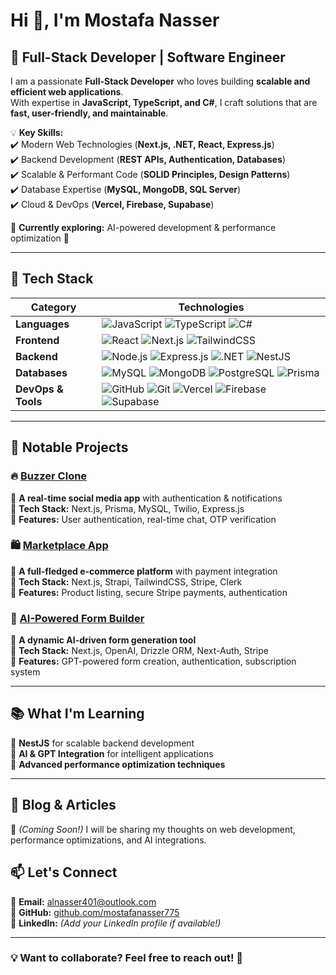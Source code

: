 # Hi 👋, I'm Mostafa Nasser

## 🚀 Full-Stack Developer | Software Engineer  

I am a passionate **Full-Stack Developer** who loves building **scalable and efficient web applications**.  
With expertise in **JavaScript, TypeScript, and C#**, I craft solutions that are **fast, user-friendly, and maintainable**.  

💡 **Key Skills:**  
✔️ Modern Web Technologies (**Next.js, .NET, React, Express.js**)  
✔️ Backend Development (**REST APIs, Authentication, Databases**)  
✔️ Scalable & Performant Code (**SOLID Principles, Design Patterns**)  
✔️ Database Expertise (**MySQL, MongoDB, SQL Server**)  
✔️ Cloud & DevOps (**Vercel, Firebase, Supabase**)  

🔎 **Currently exploring:** AI-powered development & performance optimization 🚀  

---

## 🔧 Tech Stack  

| **Category**   | **Technologies** |
|---------------|----------------|
| **Languages** | ![JavaScript](https://img.shields.io/badge/javascript-%23323330.svg?style=for-the-badge&logo=javascript&logoColor=%23F7DF1E) ![TypeScript](https://img.shields.io/badge/typescript-%23007ACC.svg?style=for-the-badge&logo=typescript&logoColor=white) ![C#](https://img.shields.io/badge/c%23-%23239120.svg?style=for-the-badge&logo=csharp&logoColor=white) |
| **Frontend** | ![React](https://img.shields.io/badge/react-%2320232a.svg?style=for-the-badge&logo=react&logoColor=%2361DAFB) ![Next.js](https://img.shields.io/badge/Next-black?style=for-the-badge&logo=next.js&logoColor=white) ![TailwindCSS](https://img.shields.io/badge/tailwindcss-%2338B2AC.svg?style=for-the-badge&logo=tailwind-css&logoColor=white) |
| **Backend** | ![Node.js](https://img.shields.io/badge/node.js-6DA55F?style=for-the-badge&logo=node.js&logoColor=white) ![Express.js](https://img.shields.io/badge/express.js-%23404d59.svg?style=for-the-badge&logo=express&logoColor=%2361DAFB) ![.NET](https://img.shields.io/badge/dotnet-%23239120.svg?style=for-the-badge&logo=dotnet&logoColor=white) ![NestJS](https://img.shields.io/badge/nestjs-%23E0234E.svg?style=for-the-badge&logo=nestjs&logoColor=white) |
| **Databases** | ![MySQL](https://img.shields.io/badge/mysql-4479A1.svg?style=for-the-badge&logo=mysql&logoColor=white) ![MongoDB](https://img.shields.io/badge/MongoDB-%234ea94b.svg?style=for-the-badge&logo=mongodb&logoColor=white) ![PostgreSQL](https://img.shields.io/badge/postgres-%23316192.svg?style=for-the-badge&logo=postgresql&logoColor=white) ![Prisma](https://img.shields.io/badge/Prisma-3982CE?style=for-the-badge&logo=Prisma&logoColor=white) |
| **DevOps & Tools** | ![GitHub](https://img.shields.io/badge/github-%23121011.svg?style=for-the-badge&logo=github&logoColor=white) ![Git](https://img.shields.io/badge/git-%23F05033.svg?style=for-the-badge&logo=git&logoColor=white) ![Vercel](https://img.shields.io/badge/vercel-%23000000.svg?style=for-the-badge&logo=vercel&logoColor=white) ![Firebase](https://img.shields.io/badge/firebase-%23039BE5.svg?style=for-the-badge&logo=firebase) ![Supabase](https://img.shields.io/badge/Supabase-3ECF8E?style=for-the-badge&logo=supabase&logoColor=white) |

---

## 📌 Notable Projects  

### 🔥 [Buzzer Clone](https://github.com/mostafanasser775/Buzzer-Clone)  
🔹 **A real-time social media app** with authentication & notifications  
🔹 **Tech Stack:** Next.js, Prisma, MySQL, Twilio, Express.js  
🔹 **Features:** User authentication, real-time chat, OTP verification  

### 🛍️ [Marketplace App](https://github.com/mostafanasser775/Marketplace-Application)  
🔹 **A full-fledged e-commerce platform** with payment integration  
🔹 **Tech Stack:** Next.js, Strapi, TailwindCSS, Stripe, Clerk  
🔹 **Features:** Product listing, secure Stripe payments, authentication  

### 🤖 [AI-Powered Form Builder](https://github.com/mostafanasser775/Project-Task)  
🔹 **A dynamic AI-driven form generation tool**  
🔹 **Tech Stack:** Next.js, OpenAI, Drizzle ORM, Next-Auth, Stripe  
🔹 **Features:** GPT-powered form creation, authentication, subscription system  

---

## 📚 What I'm Learning  
🔹 **NestJS** for scalable backend development  
🔹 **AI & GPT Integration** for intelligent applications  
🔹 **Advanced performance optimization techniques**  

---

## 📌 Blog & Articles  
📢 *(Coming Soon!)* I will be sharing my thoughts on web development, performance optimizations, and AI integrations.  



## 📫 Let's Connect  

📩 **Email:** [alnasser401@outlook.com](mailto:alnasser401@outlook.com)  
🔗 **GitHub:** [github.com/mostafanasser775](https://github.com/mostafanasser775)  
🔗 **LinkedIn:** *(Add your LinkedIn profile if available!)*  

---

### 💡 Want to collaborate? Feel free to reach out! 🚀  


